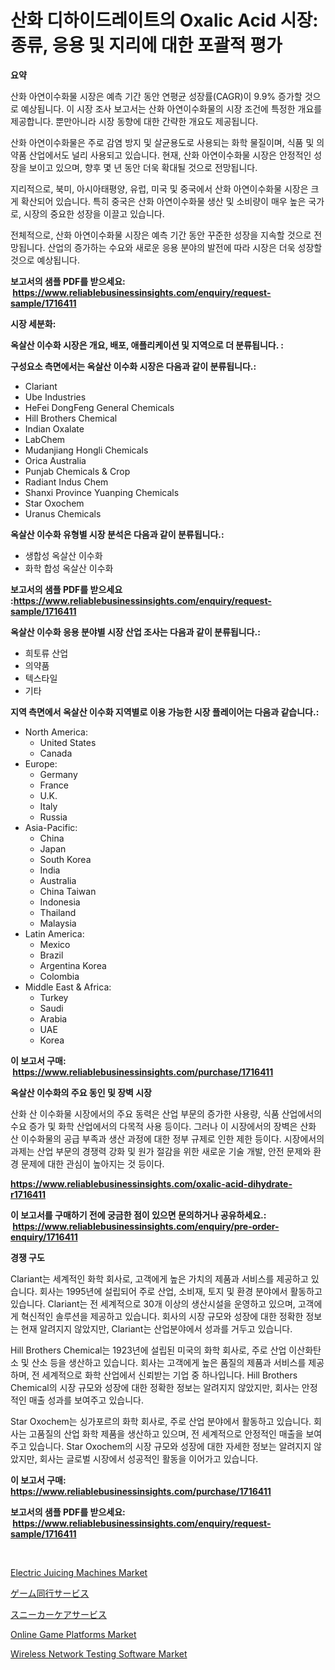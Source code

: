 <p><h1>산화 디하이드레이트의 Oxalic Acid 시장: 종류, 응용 및 지리에 대한 포괄적 평가</h1></p><p><strong>요약</strong></p>
<p><p>산화 아연이수화물 시장은 예측 기간 동안 연평균 성장률(CAGR)이 9.9% 증가할 것으로 예상됩니다. 이 시장 조사 보고서는 산화 아연이수화물의 시장 조건에 특정한 개요를 제공합니다. 뿐만아니라 시장 동향에 대한 간략한 개요도 제공됩니다.</p><p>산화 아연이수화물은 주로 감염 방지 및 살균용도로 사용되는 화학 물질이며, 식품 및 의약품 산업에서도 널리 사용되고 있습니다. 현재, 산화 아연이수화물 시장은 안정적인 성장을 보이고 있으며, 향후 몇 년 동안 더욱 확대될 것으로 전망됩니다.</p><p>지리적으로, 북미, 아시아태평양, 유럽, 미국 및 중국에서 산화 아연이수화물 시장은 크게 확산되어 있습니다. 특히 중국은 산화 아연이수화물 생산 및 소비량이 매우 높은 국가로, 시장의 중요한 성장을 이끌고 있습니다.</p><p>전체적으로, 산화 아연이수화물 시장은 예측 기간 동안 꾸준한 성장을 지속할 것으로 전망됩니다. 산업의 증가하는 수요와 새로운 응용 분야의 발전에 따라 시장은 더욱 성장할 것으로 예상됩니다.</p></p>
<p><strong>보고서의 샘플 PDF를 받으세요: &nbsp;<a href="https://www.reliablebusinessinsights.com/enquiry/request-sample/1716411">https://www.reliablebusinessinsights.com/enquiry/request-sample/1716411</a></strong></p>
<p><strong>시장 세분화:</strong></p>
<p><strong> 옥살산 이수화 시장은 개요, 배포, 애플리케이션 및 지역으로 더 분류됩니다. :</strong></p>
<p><strong>구성요소 측면에서는 옥살산 이수화 시장은 다음과 같이 분류됩니다.:</strong></p>
<p><ul><li>Clariant</li><li>Ube Industries</li><li>HeFei DongFeng General Chemicals</li><li>Hill Brothers Chemical</li><li>Indian Oxalate</li><li>LabChem</li><li>Mudanjiang Hongli Chemicals</li><li>Orica Australia</li><li>Punjab Chemicals & Crop</li><li>Radiant Indus Chem</li><li>Shanxi Province Yuanping Chemicals</li><li>Star Oxochem</li><li>Uranus Chemicals</li></ul></p>
<p><strong> 옥살산 이수화 유형별 시장 분석은 다음과 같이 분류됩니다.:</strong></p>
<p><ul><li>생합성 옥살산 이수화</li><li>화학 합성 옥살산 이수화</li></ul></p>
<p><strong>보고서의 샘플 PDF를 받으세요 :<a href="https://www.reliablebusinessinsights.com/enquiry/request-sample/1716411">https://www.reliablebusinessinsights.com/enquiry/request-sample/1716411</a></strong></p>
<p><strong> 옥살산 이수화 응용 분야별 시장 산업 조사는 다음과 같이 분류됩니다.:</strong></p>
<p><ul><li>희토류 산업</li><li>의약품</li><li>텍스타일</li><li>기타</li></ul></p>
<p><strong>지역 측면에서 옥살산 이수화 지역별로 이용 가능한 시장 플레이어는 다음과 같습니다.:</strong></p>
<p><ul>
    <li>
        North America:
        <ul>
            <li>United States</li>
            <li>Canada</li>
        </ul>
    </li>
    <li>
        Europe:
        <ul>
            <li>Germany</li>
            <li>France</li>
            <li>U.K.</li>
            <li>Italy</li>
            <li>Russia</li>
        </ul>
    </li>
    <li>
        Asia-Pacific:
        <ul>
            <li>China</li>
            <li>Japan</li>
            <li>South Korea</li>
            <li>India</li>
            <li>Australia</li>
            <li>China Taiwan</li>
            <li>Indonesia</li>
            <li>Thailand</li>
            <li>Malaysia</li>
        </ul>
    </li>
    <li>
        Latin America:
        <ul>
            <li>Mexico</li>
            <li>Brazil</li>
            <li>Argentina Korea</li>
            <li>Colombia</li>
        </ul>
    </li>
    <li>
        Middle East & Africa:
        <ul>
            <li>Turkey</li>
            <li>Saudi</li>
            <li>Arabia</li>
            <li>UAE</li>
            <li>Korea</li>
        </ul>
    </li>
    </ul></p>
<p><strong>이 보고서 구매: &nbsp;<a href="https://www.reliablebusinessinsights.com/purchase/1716411">https://www.reliablebusinessinsights.com/purchase/1716411</a></strong></p>
<p><strong>옥살산 이수화의 주요 동인 및 장벽 시장</strong></p>
<p><p>산화 산 이수화물 시장에서의 주요 동력은 산업 부문의 증가한 사용량, 식품 산업에서의 수요 증가 및 화학 산업에서의 다목적 사용 등이다. 그러나 이 시장에서의 장벽은 산화 산 이수화물의 공급 부족과 생산 과정에 대한 정부 규제로 인한 제한 등이다. 시장에서의 과제는 산업 부문의 경쟁력 강화 및 원가 절감을 위한 새로운 기술 개발, 안전 문제와 환경 문제에 대한 관심이 높아지는 것 등이다.</p></p>
<p><strong><a href="https://www.reliablebusinessinsights.com/oxalic-acid-dihydrate-r1716411">https://www.reliablebusinessinsights.com/oxalic-acid-dihydrate-r1716411</a></strong></p>
<p><strong>이 보고서를 구매하기 전에 궁금한 점이 있으면 문의하거나 공유하세요.: &nbsp;<a href="https://www.reliablebusinessinsights.com/enquiry/pre-order-enquiry/1716411">https://www.reliablebusinessinsights.com/enquiry/pre-order-enquiry/1716411</a></strong></p>
<p><strong>경쟁 구도</strong></p>
<p><p>Clariant는 세계적인 화학 회사로, 고객에게 높은 가치의 제품과 서비스를 제공하고 있습니다. 회사는 1995년에 설립되어 주로 산업, 소비재, 토지 및 환경 분야에서 활동하고 있습니다. Clariant는 전 세계적으로 30개 이상의 생산시설을 운영하고 있으며, 고객에게 혁신적인 솔루션을 제공하고 있습니다. 회사의 시장 규모와 성장에 대한 정확한 정보는 현재 알려지지 않았지만, Clariant는 산업분야에서 성과를 거두고 있습니다.</p><p>Hill Brothers Chemical는 1923년에 설립된 미국의 화학 회사로, 주로 산업 이산화탄소 및 산소 등을 생산하고 있습니다. 회사는 고객에게 높은 품질의 제품과 서비스를 제공하며, 전 세계적으로 화학 산업에서 신뢰받는 기업 중 하나입니다. Hill Brothers Chemical의 시장 규모와 성장에 대한 정확한 정보는 알려지지 않았지만, 회사는 안정적인 매출 성과를 보여주고 있습니다.</p><p>Star Oxochem는 싱가포르의 화학 회사로, 주로 산업 분야에서 활동하고 있습니다. 회사는 고품질의 산업 화학 제품을 생산하고 있으며, 전 세계적으로 안정적인 매출을 보여주고 있습니다. Star Oxochem의 시장 규모와 성장에 대한 자세한 정보는 알려지지 않았지만, 회사는 글로벌 시장에서 성공적인 활동을 이어가고 있습니다.</p></p>
<p><strong>이 보고서 구매: &nbsp; <a href="https://www.reliablebusinessinsights.com/purchase/1716411">https://www.reliablebusinessinsights.com/purchase/1716411</a></strong></p>
<p><strong>보고서의 샘플 PDF를 받으세요: &nbsp;<a href="https://www.reliablebusinessinsights.com/enquiry/request-sample/1716411">https://www.reliablebusinessinsights.com/enquiry/request-sample/1716411</a></strong><strong></strong></p>
<p>&nbsp;</p>
<p><p><a href="https://issuu.com/reportprime-2/docs/electric-juicing-machines-market-size-2030.pptx">Electric Juicing Machines Market</a></p><p><a href="https://github.com/mohamedbakry57/Market-Research-Report-List-4/blob/main/606355980244.md">ゲーム同行サービス</a></p><p><a href="https://github.com/DanykaKilback/Market-Research-Report-List-1/blob/main/894239580243.md">スニーカーケアサービス</a></p><p><a href="https://github.com/luckyshygirl/Market-Research-Report-List-4/blob/main/online-game-platforms-market.md">Online Game Platforms Market</a></p><p><a href="https://github.com/markusgodoy/Market-Research-Report-List-3/blob/main/wireless-network-testing-software-market.md">Wireless Network Testing Software Market</a></p></p>